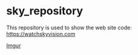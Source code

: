 # sky_repository
This repository is used to show the web site code:
https://watchskyvision.com

[Imgur](https://imgur.com/FV64tm3)

